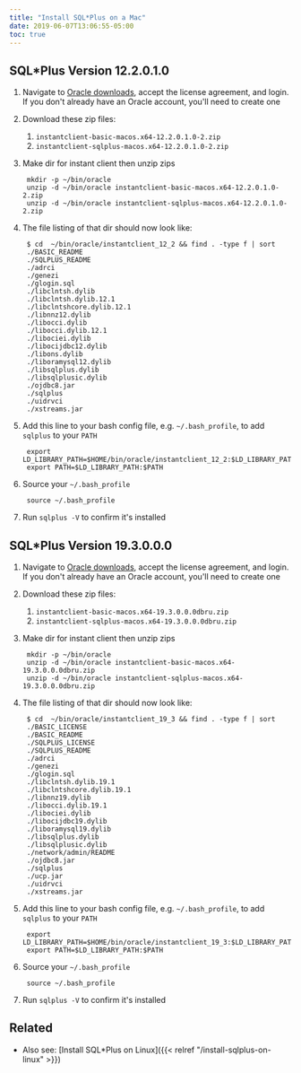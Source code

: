 ```yaml
---
title: "Install SQL*Plus on a Mac"
date: 2019-06-07T13:06:55-05:00
toc: true
---
```


## SQL*Plus Version 12.2.0.1.0

1. Navigate to [Oracle downloads](https://www.oracle.com/technetwork/topics/intel-macsoft-096467.html), accept the license agreement, and login. If you don't already have an Oracle account, you'll need to create one
1. Download these zip files:
    1. `instantclient-basic-macos.x64-12.2.0.1.0-2.zip`
    1. `instantclient-sqlplus-macos.x64-12.2.0.1.0-2.zip`
1. Make dir for instant client then unzip zips

        mkdir -p ~/bin/oracle
        unzip -d ~/bin/oracle instantclient-basic-macos.x64-12.2.0.1.0-2.zip
        unzip -d ~/bin/oracle instantclient-sqlplus-macos.x64-12.2.0.1.0-2.zip

1. The file listing of that dir should now look like:
    
        $ cd  ~/bin/oracle/instantclient_12_2 && find . -type f | sort
        ./BASIC_README
        ./SQLPLUS_README
        ./adrci
        ./genezi
        ./glogin.sql
        ./libclntsh.dylib
        ./libclntsh.dylib.12.1
        ./libclntshcore.dylib.12.1
        ./libnnz12.dylib
        ./libocci.dylib
        ./libocci.dylib.12.1
        ./libociei.dylib
        ./libocijdbc12.dylib
        ./libons.dylib
        ./liboramysql12.dylib
        ./libsqlplus.dylib
        ./libsqlplusic.dylib
        ./ojdbc8.jar
        ./sqlplus
        ./uidrvci
        ./xstreams.jar
    
1. Add this line to your bash config file, e.g. `~/.bash_profile`, to add `sqlplus` to your `PATH`
    
        export LD_LIBRARY_PATH=$HOME/bin/oracle/instantclient_12_2:$LD_LIBRARY_PATH
        export PATH=$LD_LIBRARY_PATH:$PATH
    
1. Source your `~/.bash_profile`
    
        source ~/.bash_profile
    
1. Run `sqlplus -V` to confirm it's installed

## SQL*Plus Version 19.3.0.0.0

1. Navigate to [Oracle downloads](https://www.oracle.com/technetwork/topics/intel-macsoft-096467.html), accept the license agreement, and login. If you don't already have an Oracle account, you'll need to create one
1. Download these zip files:
    1. `instantclient-basic-macos.x64-19.3.0.0.0dbru.zip`
    1. `instantclient-sqlplus-macos.x64-19.3.0.0.0dbru.zip`
1. Make dir for instant client then unzip zips

        mkdir -p ~/bin/oracle
        unzip -d ~/bin/oracle instantclient-basic-macos.x64-19.3.0.0.0dbru.zip
        unzip -d ~/bin/oracle instantclient-sqlplus-macos.x64-19.3.0.0.0dbru.zip

1. The file listing of that dir should now look like:
    
        $ cd  ~/bin/oracle/instantclient_19_3 && find . -type f | sort
        ./BASIC_LICENSE
        ./BASIC_README
        ./SQLPLUS_LICENSE
        ./SQLPLUS_README
        ./adrci
        ./genezi
        ./glogin.sql
        ./libclntsh.dylib.19.1
        ./libclntshcore.dylib.19.1
        ./libnnz19.dylib
        ./libocci.dylib.19.1
        ./libociei.dylib
        ./libocijdbc19.dylib
        ./liboramysql19.dylib
        ./libsqlplus.dylib
        ./libsqlplusic.dylib
        ./network/admin/README
        ./ojdbc8.jar
        ./sqlplus
        ./ucp.jar
        ./uidrvci
        ./xstreams.jar
    
1. Add this line to your bash config file, e.g. `~/.bash_profile`, to add `sqlplus` to your `PATH`
    
        export LD_LIBRARY_PATH=$HOME/bin/oracle/instantclient_19_3:$LD_LIBRARY_PATH
        export PATH=$LD_LIBRARY_PATH:$PATH
    
1. Source your `~/.bash_profile`
    
        source ~/.bash_profile
    
1. Run `sqlplus -V` to confirm it's installed

## Related

- Also see: [Install SQL*Plus on Linux]({{< relref "/install-sqlplus-on-linux" >}})
